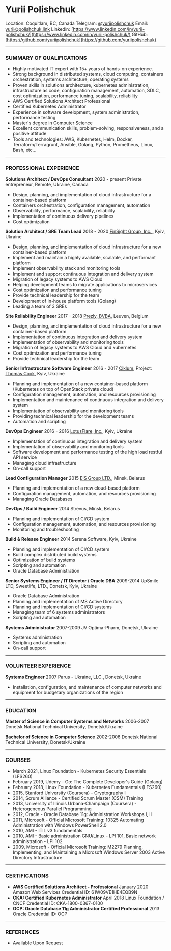 # Yurii Polishchuk

Location: Coquitlam, BC, Canada
Telegram: [@yuriipolishchuk](https://t.me/yuriipolishchuk)
Email: [yurii@polishchuk.link](mailto:yurii@polishchuk.link)
Linkedin: [https://www.linkedin.com/in/yurii-polishchuk/](https://www.linkedin.com/in/yurii-polishchuk/)
GitHub: [https://github.com/yuriipolishchuk](https://github.com/yuriipolishchuk)


---
### SUMMARY OF QUALIFICATIONS
- Highly motivated IT expert with 15+ years of hands-on experience.
- Strong background in distributed systems, cloud computing, containers orchestration, systems architecture, operating systems
- Proven skills in solutions architecture, kubernetes administration, infrastructure as code, configuration management, automation, SDLC, cost optimization, performance tuning, scalability, reliability
- AWS Certified Solutions Architect Professional
- Certified Kubernetes Administrator
- Experience in software development, system administration, performance testing
- Master's degree in Computer Science
- Excellent communication skills, problem-solving, responsiveness, and a positive attitude
- Tools and technologies: AWS, Kubernetes, Helm, Docker, Terraform/Terragrunt, Ansible, Golang, Python, Prometheus, Linux, Bash, etc...

---
### PROFESSIONAL EXPERIENCE

**Solutions Architect / DevOps Consultant**     2020 - present
Private entrepreneur, Remote, Ukraine, Canada
- Design, planning, and implementation of cloud infrastructure for a container-based platform
- Containers orchestration, configuration management, automation
- Observability, performance, scalability, reliability
- Implementation of continuous delivery pipelines
- Cost optimization



**Solution Architect / SRE Team Lead**     2018 - 2020
[FinSight Group, Inc. ](https://finsight.com/about), Kyiv, Ukraine
- Design, planning, and implementation of cloud infrastructure for a new container-based platform
- Implement and maintain a highly available, scalable, and performant platform
- Implement observability stack and monitoring tools
- Implement and support continuous integration and delivery system
- Migration of legacy systems to AWS Cloud
- Helping development teams to migrate applications to microservices
- Cost optimization and performance tuning
- Provide technical leadership for the team
- Development of In-house platform tools (Golang)
- Leading a team of 3 SREs



**Site Reliability Engineer**     2017 - 2018
[Prezly, BVBA](https://www.prezly.com), Leuven, Belgium
- Design, planning, and implementation of cloud infrastructure for a new container-based platform
- Implementation of continuous integration and delivery system
- Implementation of observability and monitoring tools
- Migration of legacy systems to AWS Cloud and kubernetes
- Cost optimization and performance tuning
- Provide technical leadership for the team



**Senior Infrastructure Software Engineer**     2016 - 2017
[Ciklum](https://www.ciklum.com), Project: [Thomas Cook](https://www.thomascook.com), Kyiv, Ukraine
- Planning and implementation of a new container-based platform (Kubernetes on top of OpenStack private cloud)
- Configuration management, automation, and resources provisioning
- Implementation and maintenance of continuous integration and delivery system
- Implementation of observability and monitoring tools
- Providing technical leadership for the development teams
- Automation and scripting



**DevOps Engineer**     2016 - 2016
[LotusFlare, Inc.](https://lotusflare.com/), Kyiv, Ukraine
- Implementation of continuous integration and delivery system
- Implementation of observability and monitoring tools
- Software development and performance testing of the high load restful API service
- Managing cloud infrastructure
- On-call support



**Lead Configuration Manager**     2015
[EIS Group LTD.](https://www.eisgroup.com/), Minsk, Belarus
- Planning and implementation of a new cloud-based platform
- Configuration management, automation, and resources provisioning
- Managing Oracle Databases



**DevOps / Build Engineer**     2014
Strevus, Minsk, Belarus
- Planning and implementation of CI/CD system
- Configuration management, automation, and resources provisioning
- Monitoring and troubleshooting



**Build & Release Engineer**     2014
Serena Software, Kyiv, Ukraine
- Planning and implementation of CI/CD system
- Build complex distributed build systems
- Optimization of build systems
- Scripting and automation
- Oracle Database Administration



**Senior Systems Engineer / IT Director / Oracle DBA**     2009-2014
UpSmile LTD, Sweetlife, LTD., Donetsk, Kyiv, Ukraine
- Oracle Database Administration
- Planning and implementation of MS Active Directory
- Planning and implementation of CI/CD systems
- Managing team of 6 systems administrators
- Scripting and automation



**Systems Administrator**     2007-2009
JV Optima-Pharm, Donetsk, Ukraine
- Systems administration
- Scripting and automation
- On-call support



---
### VOLUNTEER EXPERIENCE
**Systems Engineer**     2007
Parus - Ukraine, LLC., Donetsk, Ukraine
- Installation, configuration, and maintenance of computer networks and equipment for budgetary organizations of the region


---
### EDUCATION
**Master of Science in Computer Systems and Networks**     2006-2007
Donetsk National Technical University, Donetsk/Ukraine

**Bachelor of Science in Computer Science**     2002-2006
Donetsk National Technical University, Donetsk/Ukraine


---
### COURSES
- March 2021, Linux Foundation - Kubernetes Security Essentials (LFS260)
- February 2019, Udemy - Go: The Complete Developer's Guide (Golang)
- February 2018, Linux Foundation - Kubernetes Fundamentals (LFS260)
- 2015, Stanford University (Coursera) - Cryptography I
- 2014, Scrum Alliance - Certified Scrum Master (CSM) Training
- 2013, University of Illinois Urbana-Champaign (Coursera) - Heterogeneous Parallel Programming
- 2012, Oracle - Oracle Database 11g: Administration Workshops I, II
- 2011, Microsoft - Official Microsoft Training: 10325 Automating Administration with Windows PowerShell 2.0
- 2010, AMI - ITIL v3 fundamentals
- 2010, AMI - Basic administration GNU/Linux - LPI 101, Basic network administration - LPI 102
- 2009, Microsoft - Official Microsoft Training: M2279 Planning, Implementing, and Maintaining a Microsoft Windows Server 2003 Active Directory Infrastructure

---
### CERTIFICATIONS
- **AWS Certified Solutions Architect - Professional**     January 2020
Amazon Web Services
Credential ID: 61W09VE1HE4EQB9N
- **CKA: Certified Kubernetes Administrator**     April 2018
Linux Foundation / CNCF
Credential ID: CKA-1800-0367-0100
- **OCP: Oracle Database 11g Administrator Certified Professional**     2013
Oracle
Credential ID: OCP

---
### REFERENCES
- Available Upon Request
